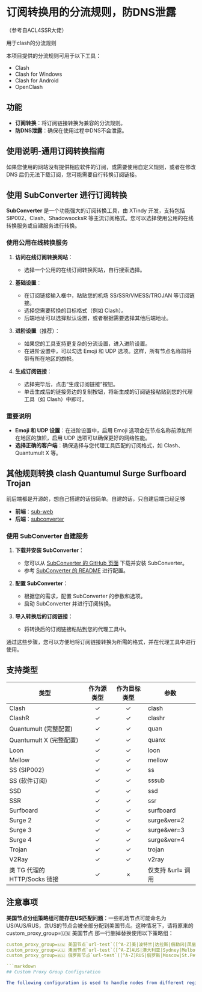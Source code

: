# 订阅转换用的分流规则，防DNS泄露
（参考自ACL4SSR大佬）

用于clash的分流规则

本项目提供的分流规则可用于以下工具：

- Clash
- Clash for Windows
- Clash for Android
- OpenClash

## 功能

- **订阅转换**：将订阅链接转换为兼容的分流规则。
- **防DNS泄露**：确保在使用过程中DNS不会泄露。

## 使用说明-通用订阅转换指南

如果您使用的网站没有提供相应软件的订阅，或需要使用自定义规则，或者在修改 DNS 后仍无法下载订阅，您可能需要自行转换订阅链接。

## 使用 SubConverter 进行订阅转换

**SubConverter** 是一个功能强大的订阅转换工具，由 XTindy 开发，支持包括 SIP002、Clash、ShadowsocksR 等主流订阅格式。您可以选择使用公用的在线转换服务或自建服务进行转换。

### 使用公用在线转换服务

1. **访问在线订阅转换网站**：
   - 选择一个公用的在线订阅转换网站，自行搜索选择。

2. **基础设置**：
   - 在订阅链接输入框中，粘贴您的机场 SS/SSR/VMESS/TROJAN 等订阅链接。
   - 选择您需要转换的目标格式（例如 Clash）。
   - 后端地址可以选择默认设置，或者根据需要选择其他后端地址。

3. **进阶设置**（推荐）：
   - 如果您的工具支持更复杂的分流设置，进入进阶设置。
   - 在进阶设置中，可以勾选 Emoji 和 UDP 选项。这样，所有节点名称前将带有所在地区的旗帜。

4. **生成订阅链接**：
   - 选择完毕后，点击“生成订阅链接”按钮。
   - 单击生成后的链接旁边的复制按钮，将新生成的订阅链接粘贴到您的代理工具（如 Clash）中即可。

### 重要说明

- **Emoji 和 UDP 设置**：在进阶设置中，启用 Emoji 选项会在节点名称前添加所在地区的旗帜，启用 UDP 选项可以确保更好的网络性能。
- **选择正确的客户端**：确保选择与您代理工具匹配的订阅格式，如 Clash、Quantumult X 等。

## 其他规则转换 clash Quantumul Surge Surfboard Trojan

 前后端都是开源的，想自己搭建的话很简单。自建的话，只自建后端已经足够
- **前端**：[sub-web](https://github.com/CareyWang/sub-web)
- **后端**：[subconverter](https://github.com/tindy2013/subconverter/blob/master/README-cn.md)

### 使用 SubConverter 自建服务

1. **下载并安装 SubConverter**：
   - 您可以从 [SubConverter 的 GitHub 页面](https://github.com/tindy2013/subconverter) 下载并安装 SubConverter。
   - 参考 [SubConverter 的 README](https://github.com/tindy2013/subconverter/blob/master/README-cn.md) 进行配置。

2. **配置 SubConverter**：
   - 根据您的需求，配置 SubConverter 的参数和选项。
   - 启动 SubConverter 并进行订阅转换。

3. **导入转换后的订阅链接**：
   - 将转换后的订阅链接粘贴到您的代理工具中。

通过这些步骤，您可以方便地将订阅链接转换为所需的格式，并在代理工具中进行使用。

## 支持类型

| 类型                         | 作为源类型 | 作为目标类型 | 参数            |
|----------------------------|:--------:|:--------:|-----------------|
| Clash                      |    ✓     |    ✓     | clash           |
| ClashR                     |    ✓     |    ✓     | clashr          |
| Quantumult (完整配置)       |    ✓     |    ✓     | quan            |
| Quantumult X (完整配置)     |    ✓     |    ✓     | quanx           |
| Loon                       |    ✓     |    ✓     | loon            |
| Mellow                     |    ✓     |    ✓     | mellow          |
| SS (SIP002)                |    ✓     |    ✓     | ss              |
| SS (软件订阅)               |    ✓     |    ✓     | sssub           |
| SSD                        |    ✓     |    ✓     | ssd             |
| SSR                        |    ✓     |    ✓     | ssr             |
| Surfboard                  |    ✓     |    ✓     | surfboard       |
| Surge 2                    |    ✓     |    ✓     | surge&ver=2     |
| Surge 3                    |    ✓     |    ✓     | surge&ver=3     |
| Surge 4                    |    ✓     |    ✓     | surge&ver=4     |
| Trojan                     |    ✓     |    ✓     | trojan          |
| V2Ray                      |    ✓     |    ✓     | v2ray           |
| 类 TG 代理的 HTTP/Socks 链接 |    ✓     |    ×     | 仅支持 &url= 调用 |



## 注意事项

**美国节点分组策略组可能存在US匹配问题**：一些机场节点可能命名为US/AUS/RUS，含US的节点会被全部分配到美国节点。这种情况下，请将原来的custom_proxy_group=🇺🇲 美国节点 那一行删掉替换使用以下策略组：

```yaml
custom_proxy_group=🇺🇲 美国节点`url-test`([^A-Z]美|波特兰|达拉斯|俄勒冈|凤凰城|费利蒙|硅谷|拉斯维加斯|洛杉矶|圣何塞|圣克拉拉|西雅图|芝加哥|[^A-Z]US|United States)`http://www.gstatic.com/generate_204`300,,150
custom_proxy_group=🇦🇺 澳洲节点`url-test`([^A-Z]AUS|澳大利亚|Sydney|Melbourne|Perth|Brisbane|Adelaide|Canberra|AU|Australia)`http://www.gstatic.com/generate_204`300,,50
custom_proxy_group=🇷🇺 俄罗斯节点`url-test`([^A-Z]RUS|俄罗斯|Moscow|St.Petersburg|RU|Russia)`http://www.gstatic.com/generate_204`300,,50

```markdown
## Custom Proxy Group Configuration

The following configuration is used to handle nodes from different regions:
